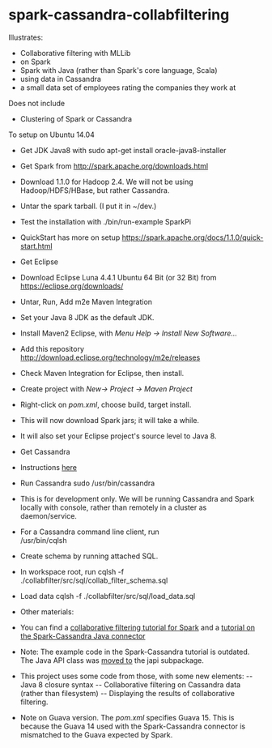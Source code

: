 spark-cassandra-collabfiltering
===============================

Illustrates:
- Collaborative filtering with MLLib
- on Spark 
- Spark with Java (rather than Spark's core language, Scala)
- using data in Cassandra
- a small data set of employees rating the companies they work at

Does not include
- Clustering of Spark or Cassandra

To setup on Ubuntu 14.04
- Get JDK Java8 with
 sudo apt-get install oracle-java8-installer

- Get Spark from http://spark.apache.org/downloads.html 
- Download 1.1.0 for Hadoop 2.4. We will not be using Hadoop/HDFS/HBase, but rather Cassandra.
- Untar the spark tarball. (I put it in ~/dev.)
- Test the installation with 
 ./bin/run-example SparkPi
- QuickStart has more on setup  https://spark.apache.org/docs/1.1.0/quick-start.html

- Get Eclipse
- Download Eclipse Luna 4.4.1 Ubuntu 64 Bit (or 32 Bit) from https://eclipse.org/downloads/
- Untar, Run, Add m2e Maven Integration
- Set your Java 8 JDK as the default JDK. 
- Install Maven2 Eclipse, with *Menu Help -> Install New Software…*
- Add this repository http://download.eclipse.org/technology/m2e/releases 
- Check Maven Integration for Eclipse, then install.

- Create project with *New-> Project -> Maven Project*

- Right-click on *pom.xml*, choose build, target install.
- This will now download Spark jars; it will take a while.
- It will also set your Eclipse project's  source level to Java 8.
 

- Get Cassandra
- Instructions [here](http://www.datastax.com/documentation/cassandra/2.0/cassandra/install/installDeb_t.html)
- Run Cassandra
 sudo /usr/bin/cassandra
- This is for development only. We will be running Cassandra and Spark locally with console, rather than remotely in a cluster as daemon/service.
- For a Cassandra command line client, run  
 /usr/bin/cqlsh

- Create schema by running attached SQL.
- In workspace root, run
 cqlsh -f ./collabfilter/src/sql/collab_filter_schema.sql
- Load data
 cqlsh -f ./collabfilter/src/sql/load_data.sql

- Other materials:
- You can find a [collaborative filtering tutorial for Spark](https://spark.apache.org/docs/1.1.0/mllib-collaborative-filtering.html)  and a [tutorial on the Spark-Cassandra Java connector](http://www.datastax.com/dev/blog/accessing-cassandra-from-spark-in-java) 
- Note: The example code in the Spark-Cassandra tutorial is outdated. The Java API class was [moved to](https://github.com/datastax/spark-cassandra-connector/commit/36ad9cd6c13600144e3e27533587db926e41af2e)  the  japi subpackage.
- This project uses some code from those, with some new elements:
-- Java 8 closure syntax
-- Collaborative filtering on Cassandra data (rather than  filesystem)
-- Displaying the  results of collaborative filtering.
- Note on Guava version. The *pom.xml* specifies Guava 15. This is because the  Guava 14 used with the Spark-Cassandra connector is mismatched to the Guava expected by Spark.

 


